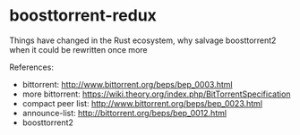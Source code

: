 # boosttorrent-redux

Things have changed in the Rust ecosystem, why salvage boosttorrent2 when
it could be rewritten once more

References:

- bittorrent: http://www.bittorrent.org/beps/bep_0003.html
- more bittorrent: https://wiki.theory.org/index.php/BitTorrentSpecification
- compact peer list: http://www.bittorrent.org/beps/bep_0023.html
- announce-list: http://bittorrent.org/beps/bep_0012.html
- boosttorrent2